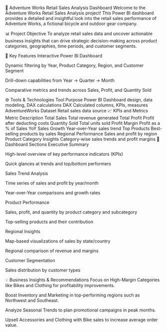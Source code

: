 🛒 Adventure Works Retail Sales Analysis Dashboard
Welcome to the Adventure Works Retail Sales Analysis project! This Power BI dashboard provides a detailed and insightful look into the retail sales performance of Adventure Works, a fictional bicycle and outdoor gear company.

📊 Project Objective
To analyze retail sales data and uncover actionable business insights that can drive strategic decision-making across product categories, geographies, time periods, and customer segments.

📌 Key Features
Interactive Power BI Dashboard

Dynamic filtering by Year, Product Category, Region, and Customer Segment

Drill-down capabilities from Year → Quarter → Month

Comparative metrics and trends across Sales, Profit, and Quantity Sold

⚙️ Tools & Technologies
Tool	Purpose
Power BI	Dashboard design, data modeling, DAX calculations
DAX	Calculated columns, KPIs, measures
AdventureWorks Dataset	Retail sales data source
📈 KPIs and Metrics
Metric	Description
Total Sales	Total revenue generated
Total Profit	Profit after deducting costs
Quantity Sold	Total units sold
Profit Margin	Profit as a % of Sales
YoY Sales Growth	Year-over-Year sales trend
Top Products	Best-selling products by sales
Regional Performance	Sales and profit by region
Product Category Insights	Category-wise sales trends and profit margins
📌 Dashboard Sections
Executive Summary

High-level overview of key performance indicators (KPIs)

Quick glances at trends and top/bottom performers

Sales Trend Analysis

Time series of sales and profit by year/month

Year-over-Year comparisons and growth rates

Product Performance

Sales, profit, and quantity by product category and subcategory

Top-selling products and their contribution

Regional Insights

Map-based visualizations of sales by state/country

Regional comparison of revenue and margins

Customer Segmentation

Sales distribution by customer types

💡 Business Insights & Recommendations
Focus on High-Margin Categories like Bikes and Clothing for profitability improvements.

Boost Inventory and Marketing in top-performing regions such as Northwest and Southeast.

Analyze Seasonal Trends to plan promotional campaigns in peak months.

Upsell Accessories and Clothing with Bike sales to increase average order value.
